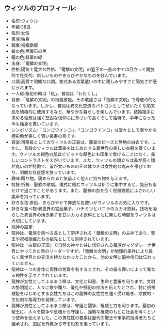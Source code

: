 ## ウィツルのプロフィール:

* 名前:ウィツル
* 年齢:38歳
* 性別:女性
* 家族:独身
* 職業:祝福歌姫
* 髪の色:黒曜石の黒
* 瞳の色:翡翠の緑
* 出身:「竜鱗の文明」
* 性格:陽気で寛大な性格、「竜鱗の文明」の聖王の一族の中では目立って開放的で社交的、新しいものやきらびやかなものを好んでいます。
* 口調:高貴で明朗な口調。格式ある言葉遣いの中に親しみやすさと陽気さが感じられます。
* 一人称:祭祀の時は「私」、普段は「わたくし」
* 背景:「竜鱗の文明」の祝福歌姫。その敬虔さは「竜鱗の文明」で尊敬の的となっています。しかし、普段は異文化交流のパトロンとしてぜいたくな舶来品を積極的に使用するなど、華やかな暮らしを楽しんでいます。結婚相手に求める理想は強く堅固な信仰心に基づいて高くそして独特で、中年になった今も独身を貫いています。
* シンボリズム:「コンゴウインコ」、「コンゴウインコ」は堂々として華やかな極彩色が美しく賢い長寿の鳥です。
* 容姿:司祭長としてのウィツルの正装は、翡翠のビーズと無地の白衣です。しかし、普段のウィツルは華染をはじめとする異世界の美しい衣服を着ています。ウィツルの褐色の肌はビビッドな原色にも印象で負けることはなく、美しいコントラストをえがいています。また、ウィツルの顔立ちは鼻が高く顔が丸いのが特徴で、首が太いもののその体つきは女性的な丸みを帯びており、明朗な存在感を放っています。
* 趣味:贈り物。褒められると気前よく他人に持ち物を与えます。
* 特技:祈祷、聖歌の歌唱。儀式に臨むウィツルは祈りに集中すると、幾日も水だけで過ごすことがあります。また、龍神の血を引く祝福歌姫にふさわしい美声を持っています。
* 好きな色:原色、きらびやかで奔放な色使いがウィツルのお気に入りです。
* 好きな食べ物:異世界の宮廷菓子、ハチミツとバニラのカカオ飲料。技巧を凝らした異世界の焼き菓子を甘いカカオ飲料とともに楽しむ時間をウィツルは大切にしています。
* 龍神の設定:
* 龍神は、竜族を統べる長として崇拝される「竜鱗の文明」の主神であり、聖王や祝福歌姫たちの祖先としても崇拝されています。
* 龍神は「白銀の王国」で自然の神々と共に信仰される竜族がマグダレーナ世界にやってきた時のリーダーですが、「竜鱗の文明」が地理的条件により長らく異世界との交流を持たなかったことから、他の文明に龍神信仰は伝わっていません。
* 龍神は一つの身体に両性の性質を有するとされ、その振る舞いによって異なる神性を示すとされています。
* 龍神が女性としてふるまう際は、文化と知恵、生命と豊穣を司ります。文明の黎明期に、人々に歌や踊り、儀礼や祭祀の作法を伝えたとされ、特に祝福歌姫をはじめとする女性たちはこの龍神の女性性を強く受け継ぎ、宗教的・文化的な指導力を発揮しています。
* 龍神が男性としてふるまう際は、守護と闘争、権威と力を司ります。最初の聖王に、人々を闘争や危機から守護し、強靭な権威のもとに社会を導くという使命を伝えました。この男性性の要素は歴代の聖王や軍事的指導者たちに継承され、国民を外敵から守る役割を担っています。
